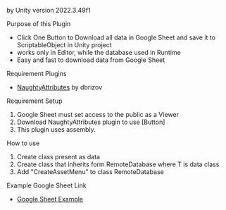 by Unity version 2022.3.49f1

Purpose of this Plugin
- Click One Button to Download all data in Google Sheet and save it to ScriptableObject in Unity project
- works only in Editor, while the database used in Runtime
- Easy and fast to download data from Google Sheet

Requirement Plugins
- [NaughtyAttributes](https://github.com/dbrizov/NaughtyAttributes) by dbrizov

Requirement Setup
1. Google Sheet must set access to the public as a Viewer
2. Download NaughtyAttributes plugin to use [Button]
3. This plugin uses assembly.

How to use
1. Create class present as data
2. Create class that inherits form RemoteDatabase<T> where T is data class
3. Add "CreateAssetMenu" to class RemoteDatabase

Example Google Sheet Link
- [Google Sheet Example](https://docs.google.com/spreadsheets/d/1Ecqa5EU_-vAD7erb5KzyKy3ku7IGQPDWLZ4hH2Ye0Ao/edit?usp=sharing)
